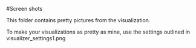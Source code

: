 #Screen shots

This folder contains pretty pictures from the visualization.

To make your visualizations as pretty as mine, use the settings outlined in visualizer_settings1.png
